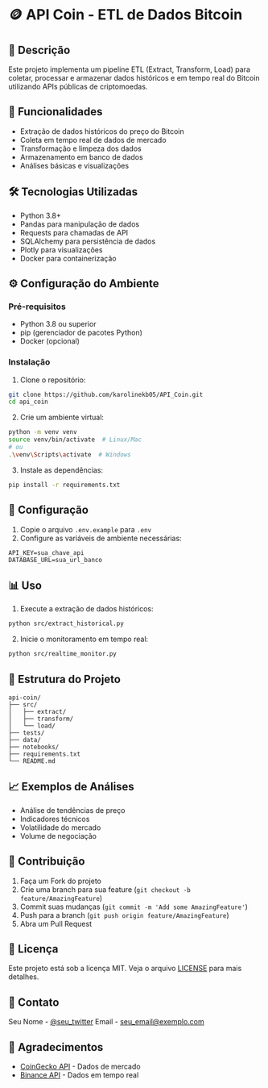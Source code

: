 # 🪙 API Coin - ETL de Dados Bitcoin

## 📝 Descrição
Este projeto implementa um pipeline ETL (Extract, Transform, Load) para coletar, processar e armazenar dados históricos e em tempo real do Bitcoin utilizando APIs públicas de criptomoedas.

## 🚀 Funcionalidades
- Extração de dados históricos do preço do Bitcoin
- Coleta em tempo real de dados de mercado
- Transformação e limpeza dos dados
- Armazenamento em banco de dados
- Análises básicas e visualizações

## 🛠️ Tecnologias Utilizadas
- Python 3.8+
- Pandas para manipulação de dados
- Requests para chamadas de API
- SQLAlchemy para persistência de dados
- Plotly para visualizações
- Docker para containerização

## ⚙️ Configuração do Ambiente

### Pré-requisitos
- Python 3.8 ou superior
- pip (gerenciador de pacotes Python)
- Docker (opcional)

### Instalação
1. Clone o repositório:
```bash
git clone https://github.com/karolinekb05/API_Coin.git
cd api_coin
```

2. Crie um ambiente virtual:
```bash
python -m venv venv
source venv/bin/activate  # Linux/Mac
# ou
.\venv\Scripts\activate  # Windows
```

3. Instale as dependências:
```bash
pip install -r requirements.txt
```

## 🔧 Configuração
1. Copie o arquivo `.env.example` para `.env`
2. Configure as variáveis de ambiente necessárias:
```
API_KEY=sua_chave_api
DATABASE_URL=sua_url_banco
```

## 📊 Uso
1. Execute a extração de dados históricos:
```bash
python src/extract_historical.py
```

2. Inicie o monitoramento em tempo real:
```bash
python src/realtime_monitor.py
```

## 📁 Estrutura do Projeto
```
api-coin/
├── src/
│   ├── extract/
│   ├── transform/
│   └── load/
├── tests/
├── data/
├── notebooks/
├── requirements.txt
└── README.md
```

## 📈 Exemplos de Análises
- Análise de tendências de preço
- Indicadores técnicos
- Volatilidade do mercado
- Volume de negociação

## 🤝 Contribuição
1. Faça um Fork do projeto
2. Crie uma branch para sua feature (`git checkout -b feature/AmazingFeature`)
3. Commit suas mudanças (`git commit -m 'Add some AmazingFeature'`)
4. Push para a branch (`git push origin feature/AmazingFeature`)
5. Abra um Pull Request

## 📝 Licença
Este projeto está sob a licença MIT. Veja o arquivo [LICENSE](LICENSE) para mais detalhes.

## 📧 Contato
Seu Nome - [@seu_twitter](https://twitter.com/seu_twitter)
Email - seu_email@exemplo.com

## 🙏 Agradecimentos
- [CoinGecko API](https://www.coingecko.com/en/api) - Dados de mercado
- [Binance API](https://binance-docs.github.io/apidocs/) - Dados em tempo real